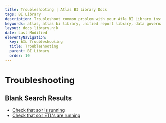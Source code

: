 ```yaml
---
title: Troubleshooting | Atlas BI Library Docs
tags: BI Library
description: Troubleshoot common problem with your Atla BI Library install.
keywords: atlas, atlas bi library, unified report library, data governance, database, troubleshoot, setup, iss, iis setup
layout: docs_library.njk
date: Last Modified
eleventyNavigation:
  key: BIL Troubleshooting
  title: Troubleshooting
  parent: BI Library
  order: 10
---
```


# Troubleshooting

## Blank Search Results

- [Check that solr is running](/docs/bi-library/deploy/publish/#starting-solr-search)
- [Check that solr ETL's are running](/docs/bi-library/etl/supplementary-etls/solr-search-loader/)
